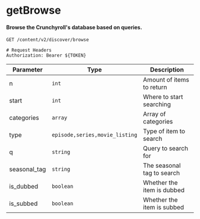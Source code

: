 getBrowse
===========

#### Browse the Crunchyroll's database based on queries.

```http
GET /content/v2/discover/browse

# Request Headers
Authorization: Bearer ${TOKEN}
```

| Parameter | Type | Description |
| --- | --- | --- |
| n | `int` | Amount of items to return |
| start | `int` | Where to start searching |
| categories | `array` | Array of categories |
| type | `episode,series,movie_listing` | Type of item to search |
| q | `string` | Query to search for |
| seasonal_tag | `string` | The seasonal tag to search |
| is_dubbed | `boolean` | Whether the item is dubbed |
| is_subbed | `boolean` | Whether the item is subbed |
